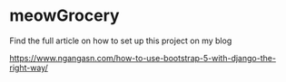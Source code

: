 # meowGrocery

Find the full article on how to set up this project on my blog

https://www.ngangasn.com/how-to-use-bootstrap-5-with-django-the-right-way/